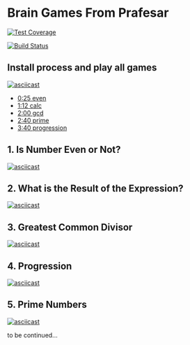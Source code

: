 # Brain Games From Prafesar

[![Test Coverage](https://api.codeclimate.com/v1/badges/a99a88d28ad37a79dbf6/test_coverage)](https://codeclimate.com/github/codeclimate/codeclimate/test_coverage)

[![Build Status](https://travis-ci.org/prafesar/project-lvl1-s486.svg?branch=master)](https://travis-ci.org/prafesar/project-lvl1-s486)

## Install process and play all games

[![asciicast](https://asciinema.org/a/m98nocgCq0WrnYc8DHzpInYIV.svg)](https://asciinema.org/a/m98nocgCq0WrnYc8DHzpInYIV)

* [0:25 even](https://asciinema.org/a/m98nocgCq0WrnYc8DHzpInYIV?t=0:25)
* [1:12 calc](https://asciinema.org/a/m98nocgCq0WrnYc8DHzpInYIV?t=1:12)
* [2:00 gcd](https://asciinema.org/a/m98nocgCq0WrnYc8DHzpInYIV?t=2:00)
* [2:40 prime](https://asciinema.org/a/m98nocgCq0WrnYc8DHzpInYIV?t=2:40)
* [3:40 progression](https://asciinema.org/a/m98nocgCq0WrnYc8DHzpInYIV?t=3:40)

## 1. Is Number Even or Not?

[![asciicast](https://asciinema.org/a/244384.svg)](https://asciinema.org/a/244384)

## 2. What is the Result of the Expression?
[![asciicast](https://asciinema.org/a/j0TLL9JbQkQKHfC9CFBC7fb69.svg)](https://asciinema.org/a/j0TLL9JbQkQKHfC9CFBC7fb69)

## 3. Greatest Common Divisor

[![asciicast](https://asciinema.org/a/N7cwOy49KVAKnkKg2pZNrVNA7.svg)](https://asciinema.org/a/N7cwOy49KVAKnkKg2pZNrVNA7)

## 4. Progression

[![asciicast](https://asciinema.org/a/yBjJtWCS1zqbbEJTQytgWbccR.svg)](https://asciinema.org/a/yBjJtWCS1zqbbEJTQytgWbccR)

## 5. Prime Numbers

[![asciicast](https://asciinema.org/a/6h8QxEyVVmvsAcgycqTcI7ZOD.svg)](https://asciinema.org/a/6h8QxEyVVmvsAcgycqTcI7ZOD)

to be continued...

